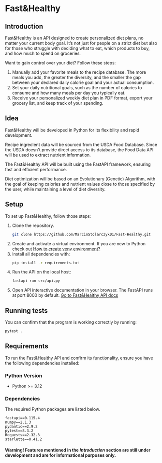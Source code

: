 # Fast&Healthy

## Introduction
Fast&Healthy is an API designed to create personalized diet plans, no matter your current body goal. It’s not just for people on a strict diet but also for those who struggle with deciding what to eat, which products to buy, and how much to spend on groceries.

Want to gain control over your diet? Follow these steps:
1. Manually add your favorite meals to the recipe database. The more meals you add, the greater the diversity, and the smaller the gap between your declared daily calorie goal and your actual consumption.
2. Set your daily nutritional goals, such as the number of calories to consume and how many meals per day you typically eat.
3. Receive your personalized weekly diet plan in PDF format, export your grocery list, and keep track of your spending.

## Idea
Fast&Healthy will be developed in Python for its flexibility and rapid development. 

Recipe ingredient data will be sourced from the USDA Food Database. Since the USDA doesn't provide direct access to its database, the Food Data API will be used to extract nutrient information.

The Fast&Healthy API will be built using the FastAPI framework, ensuring fast and efficient performance.

Diet optimization will be based on an Evolutionary (Genetic) Algorithm, with the goal of keeping calories and nutrient values close to those specified by the user, while maintaining a level of diet diversity.

## Setup
To set up Fast&Healthy, follow those steps:
1. Clone the repository.
   ```bash
   git clone https://github.com/MarcinStolarczyk01/Fast-Healthy.git
   ```
3. Create and activate a virtual environment. If you are new to Python check out [How to create venv environment?](https://docs.python.org/3/library/venv.html)
4. Install all dependencies with:
   ```bash
   pip install -r requirements.txt
   ```
5. Run the API on the local host:
   ```bash
   fastapi run src/api.py
   ```
6. Open API interactive documentation in your browser. The FastAPI runs at port 8000 by default. [Go to Fast&Healthy API docs](http://localhost:8000/docs)
## Running tests
You can confirm that the program is working correctly by running:
```bash
pytest .
```
## Requirements
To run the Fast&Healthy API and confirm its functionality, ensure you have the following dependencies installed:

### Python Version
- Python >= 3.12

### Dependencies
The required Python packages are listed below.
```plaintext
fastapi==0.115.4
numpy==2.1.3
pydantic==2.9.2
pytest==8.3.2
Requests==2.32.3
starlette==0.41.2
```
#### Warning! Features mentioned in the *Introduction* section are still under development and are for informational purposes only.
